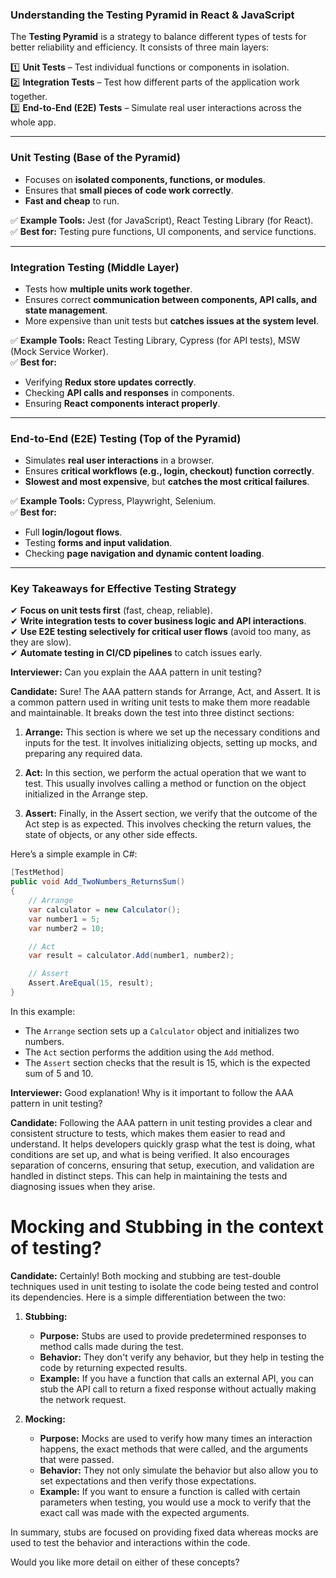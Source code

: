 ### **Understanding the Testing Pyramid in React & JavaScript**  

The **Testing Pyramid** is a strategy to balance different types of tests for better reliability and efficiency. It consists of three main layers:  

1️⃣ **Unit Tests** – Test individual functions or components in isolation.  
2️⃣ **Integration Tests** – Test how different parts of the application work together.  
3️⃣ **End-to-End (E2E) Tests** – Simulate real user interactions across the whole app.  

---

### **Unit Testing (Base of the Pyramid)**
- Focuses on **isolated components, functions, or modules**.  
- Ensures that **small pieces of code work correctly**.  
- **Fast and cheap** to run.  

✅ **Example Tools:** Jest (for JavaScript), React Testing Library (for React).  
✅ **Best for:** Testing pure functions, UI components, and service functions.  

---

### **Integration Testing (Middle Layer)**
- Tests how **multiple units work together**.  
- Ensures correct **communication between components, API calls, and state management**.  
- More expensive than unit tests but **catches issues at the system level**.  

✅ **Example Tools:** React Testing Library, Cypress (for API tests), MSW (Mock Service Worker).  
✅ **Best for:**  
   - Verifying **Redux store updates correctly**.  
   - Checking **API calls and responses** in components.  
   - Ensuring **React components interact properly**.  

---

### **End-to-End (E2E) Testing (Top of the Pyramid)**
- Simulates **real user interactions** in a browser.  
- Ensures **critical workflows (e.g., login, checkout) function correctly**.  
- **Slowest and most expensive**, but **catches the most critical failures**.  

✅ **Example Tools:** Cypress, Playwright, Selenium.  
✅ **Best for:**  
   - Full **login/logout flows**.  
   - Testing **forms and input validation**.  
   - Checking **page navigation and dynamic content loading**.  

---

### **Key Takeaways for Effective Testing Strategy**
✔ **Focus on unit tests first** (fast, cheap, reliable).  
✔ **Write integration tests to cover business logic and API interactions**.  
✔ **Use E2E testing selectively for critical user flows** (avoid too many, as they are slow).  
✔ **Automate testing in CI/CD pipelines** to catch issues early.  

**Interviewer:** Can you explain the AAA pattern in unit testing?

**Candidate:** Sure! The AAA pattern stands for Arrange, Act, and Assert. It is a common pattern used in writing unit tests to make them more readable and maintainable. It breaks down the test into three distinct sections:

1. **Arrange:** This section is where we set up the necessary conditions and inputs for the test. It involves initializing objects, setting up mocks, and preparing any required data.

2. **Act:** In this section, we perform the actual operation that we want to test. This usually involves calling a method or function on the object initialized in the Arrange step.

3. **Assert:** Finally, in the Assert section, we verify that the outcome of the Act step is as expected. This involves checking the return values, the state of objects, or any other side effects.

Here’s a simple example in C#:

```csharp
[TestMethod]
public void Add_TwoNumbers_ReturnsSum()
{
    // Arrange
    var calculator = new Calculator();
    var number1 = 5;
    var number2 = 10;

    // Act
    var result = calculator.Add(number1, number2);

    // Assert
    Assert.AreEqual(15, result);
}
```

In this example:
- The `Arrange` section sets up a `Calculator` object and initializes two numbers.
- The `Act` section performs the addition using the `Add` method.
- The `Assert` section checks that the result is 15, which is the expected sum of 5 and 10.

**Interviewer:** Good explanation! Why is it important to follow the AAA pattern in unit testing?

**Candidate:** Following the AAA pattern in unit testing provides a clear and consistent structure to tests, which makes them easier to read and understand. It helps developers quickly grasp what the test is doing, what conditions are set up, and what is being verified. It also encourages separation of concerns, ensuring that setup, execution, and validation are handled in distinct steps. This can help in maintaining the tests and diagnosing issues when they arise.


# **Mocking and Stubbing in the context of testing?**

**Candidate:**
Certainly! Both mocking and stubbing are test-double techniques used in unit testing to isolate the code being tested and control its dependencies. Here is a simple differentiation between the two:

1. **Stubbing:**
    - **Purpose:** Stubs are used to provide predetermined responses to method calls made during the test.
    - **Behavior:** They don't verify any behavior, but they help in testing the code by returning expected results.
    - **Example:** If you have a function that calls an external API, you can stub the API call to return a fixed response without actually making the network request.

2. **Mocking:**
    - **Purpose:** Mocks are used to verify how many times an interaction happens, the exact methods that were called, and the arguments that were passed.
    - **Behavior:** They not only simulate the behavior but also allow you to set expectations and then verify those expectations.
    - **Example:** If you want to ensure a function is called with certain parameters when testing, you would use a mock to verify that the exact call was made with the expected arguments.

In summary, stubs are focused on providing fixed data whereas mocks are used to test the behavior and interactions within the code.

Would you like more detail on either of these concepts?

